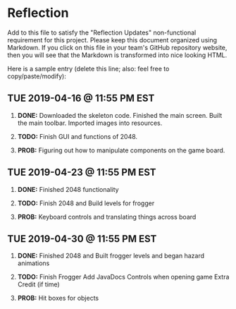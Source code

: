 # Reflection

Add to this file to satisfy the "Reflection Updates" non-functional requirement
for this project. Please keep this document organized using Markdown. If you
click on this file in your team's GitHub repository website, then you will see
that the Markdown is transformed into nice looking HTML.

Here is a sample entry (delete this line; also: feel free to copy/paste/modify):

## TUE 2019-04-16 @ 11:55 PM EST

1. **DONE:** Downloaded the skeleton code.
             Finished the main screen.
             Built the main toolbar.
             Imported images into resources.
             
2. **TODO:** Finish GUI and functions of 2048. 

3. **PROB:** Figuring out how to manipulate components on the game board.


    
## TUE 2019-04-23 @ 11:55 PM EST

1. **DONE:** Finished 2048 functionality 
             
2. **TODO:** Finish 2048 and Build levels for frogger

3. **PROB:** Keyboard controls and translating things across board

    
## TUE 2019-04-30 @ 11:55 PM EST    

1. **DONE:** Finished 2048 and Built frogger levels and began hazard animations  
             
2. **TODO:** Finish Frogger
             Add JavaDocs
             Controls when opening game
             Extra Credit (if time)  

3. **PROB:** Hit boxes for objects 